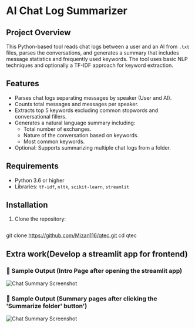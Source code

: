 # AI Chat Log Summarizer

## Project Overview
This Python-based tool reads chat logs between a user and an AI from `.txt` files, parses the conversations, and generates a summary that includes message statistics and frequently used keywords. The tool uses basic NLP techniques and optionally a TF-IDF approach for keyword extraction.

## Features
- Parses chat logs separating messages by speaker (User and AI).
- Counts total messages and messages per speaker.
- Extracts top 5 keywords excluding common stopwords and conversational fillers.
- Generates a natural language summary including:
  - Total number of exchanges.
  - Nature of the conversation based on keywords.
  - Most common keywords.
- Optional: Supports summarizing multiple chat logs from a folder.

## Requirements
- Python 3.6 or higher
- Libraries: `tf-idf`, `nltk`, `scikit-learn`, `streamlit`

## Installation

1. Clone the repository:
   ```bash
git clone https://github.com/Mizan116/qtec.git
cd qtec
## Extra work(Develop a streamlit app for frontend)
### 🧾 Sample Output (Intro Page after opening the streamlit app)

![Chat Summary Screenshot](images/intro.PNG)

### 🧾 Sample Output (Summary pages after clicking the 'Summarize folder' button')

![Chat Summary Screenshot](images/mainPage.PNG)

